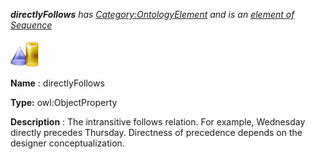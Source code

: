 ___directlyFollows__ 
 has
 [Category:OntologyElement](../../Category/OntologyElement "Category:OntologyElement") 
 and is an
 [element of](../../Property/ElementOf "Property:ElementOf") 
[Sequence](../../Submissions/Sequence "Submissions:Sequence")_




  





[![ObjectProperty](../public/images/thumb/c/c3/ObjectProperty.gif/45px-ObjectProperty.gif)](../../Image/ObjectProperty.gif "ObjectProperty")


__Name__ 
 : directlyFollows
 



__Type:__ 
 owl:ObjectProperty
 



__Description__ 
 : The intransitive follows relation. For example, Wednesday directly precedes Thursday. Directness of precedence depends on the designer conceptualization.